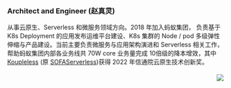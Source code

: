 ### Architect and Engineer (赵真灵)

<!--
**lvjing2/lvjing2** is a ✨ _special_ ✨ repository because its `README.md` (this file) appears on your GitHub profile.

Here are some ideas to get you started:

- 🔭 I’m currently working on ...
- 🌱 I’m currently learning ...
- 👯 I’m looking to collaborate on ...
- 🤔 I’m looking for help with ...
- 💬 Ask me about ...
- 📫 How to reach me: ...
- 😄 Pronouns: ...
- ⚡ Fun fact: ...
-->


从事云原生、Serverless 和微服务领域方向。2018 年加入蚂蚁集团， 负责基于 K8s Deployment 的应用发布运维平台建设、K8s 集群的 Node / pod 多级弹性伸缩与产品建设。当前主要负责微服务与应用架构演进和 Serverless 相关工作，帮助蚂蚁集团内部各业务线共 70W core 业务量完成 10倍级的降本增效，其中 [Koupleless](https://github.com/koupleless/koupleless) (原 [SOFAServerless](https://github.com/sofastack/sofa-serverless))获得 2022 年信通院云原生技术创新奖。

<img src="https://komarev.com/ghpvc/?username=lvjing2" align="right" style="margin: 5px; margin-bottom: 20px;"/>
